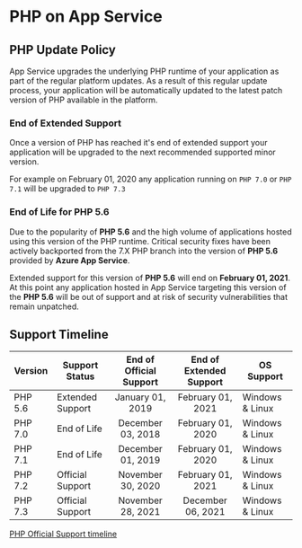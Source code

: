 # PHP on App Service

## PHP Update Policy

App Service upgrades the underlying PHP runtime of your application as part of the regular platform updates. As a result of this regular update process, your application will be automatically updated to the latest patch version of PHP available in the platform.

### End of Extended Support

Once a version of PHP has reached it's end of extended support your application will be upgraded to the next recommended supported minor version.

For example on February 01, 2020 any application running on `PHP 7.0`  or `PHP 7.1` will be upgraded to `PHP 7.3`

### End of Life for PHP 5.6

Due to the popularity of **PHP 5.6** and the high volume of applications hosted using this version of the PHP runtime. Critical security fixes have been actively backported from the 7.X PHP branch into the version of **PHP 5.6** provided by **Azure App Service**.

Extended support for this version of **PHP 5.6** will end on **February 01, 2021**. At this point any application hosted in App Service targeting this version of the **PHP 5.6** will be out of support and at risk of security vulnerabilities that remain unpatched.

## Support Timeline

| Version |  Support Status  |  End of Official Support | End of Extended Support | OS Support |
|---------| ---------------- |:------------------------:|:-----------------------:| ---------- |
| PHP 5.6 | Extended Support |    January 01, 2019      |    February 01, 2021    | Windows & Linux |
| PHP 7.0 | End of Life      |    December 03, 2018     |    February 01, 2020    | Windows & Linux |
| PHP 7.1 | End of Life      |    December 01, 2019     |    February 01, 2020    | Windows & Linux |
| PHP 7.2 | Official Support |    November 30, 2020     |    February 01, 2021    | Windows & Linux |
| PHP 7.3 | Official Support |    November 28, 2021     |    December 06, 2021    | Windows & Linux |

[PHP Official Support timeline](https://www.php.net/supported-versions.php)
